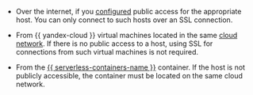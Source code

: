 * Over the internet, if you [configured](../../../managed-postgresql/operations/hosts.md#update) public access for the appropriate host. You can only connect to such hosts over an SSL connection.


* From {{ yandex-cloud }} virtual machines located in the same [cloud network](../../../vpc/concepts/network.md). If there is no public access to a host, using SSL for connections from such virtual machines is not required.

* From the [{{ serverless-containers-name }}](../../../serverless-containers/concepts/index.md) container. If the host is not publicly accessible, the container must be located on the same cloud network.


